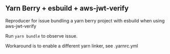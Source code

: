 ## Yarn Berry + esbuild + aws-jwt-verify

Reproducer for issue bundling a yarn berry project with esbuild when using aws-jwt-verify

Run `yarn bundle` to observe issue.

Workaround is to enable a different yarn linker, see .yarnrc.yml